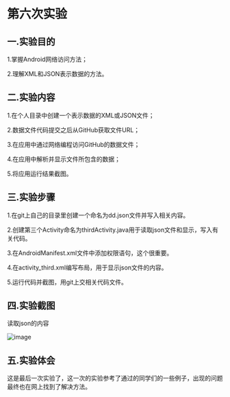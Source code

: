 # 第六次实验
 ## 一.实验目的
 
 1.掌握Android网络访问方法；    
 
 2.理解XML和JSON表示数据的方法。    
 
 ## 二.实验内容
 
1.在个人目录中创建一个表示数据的XML或JSON文件；

2.数据文件代码提交之后从GitHub获取文件URL；

3.在应用中通过网络编程访问GitHub的数据文件；

4.在应用中解析并显示文件所包含的数据；

5.将应用运行结果截图。
 
 ## 三.实验步骤
 
 1.在git上自己的目录里创建一个命名为dd.json文件并写入相关内容。

 2.创建第三个Activity命名为thirdActivity.java用于读取json文件和显示，写入有关代码。
 
 3.在AndroidManifest.xml文件中添加权限语句，这个很重要。
 
 4.在activity_third.xml编写布局，用于显示json文件的内容。
 
 5.运行代码并截图，用git上交相关代码文件。
 
 ## 四.实验截图
 读取json的内容
 
![image](https://github.com/liyanxian12/android-labs-2018/blob/master/com1614080901106/6-1.png)

 ## 五.实验体会
 
这是最后一次实验了，这一次的实验参考了通过的同学们的一些例子，出现的问题最终也在网上找到了解决方法。

